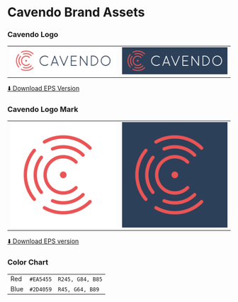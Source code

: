 Cavendo Brand Assets
======

### Cavendo Logo

<table>
  <tr>
    <td>
      <img src="assets/png/cavendo-logo.png" alt="cavendo logo">
    </td>
    <td>
      <img src="assets/png/cavendo-logo-reverse.png" alt="cavendo logo">
    </td>
  </tr>
</table>

[:arrow_down: Download EPS Version](assets/png/cavendo-logo.eps "eps version")

### Cavendo Logo Mark

<table>
  <tr>
    <td>
      <img src="assets/png/cavendo-logo-mark.png" alt="cavendo logo mark">
    </td>
    <td>
      <img src="assets/png/cavendo-logo-mark-reverse.png" alt="cavendo logo mark">
    </td>
  </tr>
</table>

[:arrow_down: Download EPS version](assets/png/cavendo-logo-mark.eps "eps version")

### Color Chart
<table>
  <tbody>
    <tr>
      <td>Red</td>
      <td><code>#EA5455</code></td>
      <td><code>R245, G84, B85</code></td>
    </tr>
    <tr>
      <td>Blue</td>
      <td><code>#2D4059</code></td>
      <td><code>R45, G64, B89</code></td>
    </tr>
  </tbody>
</table>
